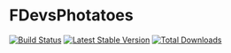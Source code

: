 FDevsPhotatoes
==============
[![Build Status](https://travis-ci.org/4devs/Photatoes.png?branch=master)](https://travis-ci.org/4devs/Photatoes)
[![Latest Stable Version](https://poser.pugx.org/fdevs/photatoes/v/stable.png)](https://packagist.org/packages/fdevs/photatoes)
[![Total Downloads](https://poser.pugx.org/fdevs/photatoes/downloads.png)](https://packagist.org/packages/fdevs/photatoes)